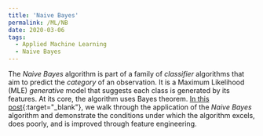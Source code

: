```yaml
---
title: 'Naive Bayes'
permalink: /ML/NB
date: 2020-03-06
tags:
  - Applied Machine Learning
  - Naive Bayes
---
```



The *Naive Bayes* algorithm is part of a family of *classifier* algorithms that aim to predict the *category* of an observation. It is a Maximum Likelihood (MLE) *generative* model that suggests each class is generated by its features. At its core, the algorithm uses Bayes theorem. [In this post](/applied_ml/nb.html){:target="_blank"}, we walk through the application of the *Naive Bayes* algorithm and demonstrate the conditions under which the algorithm excels, does poorly, and is improved through feature engineering.
